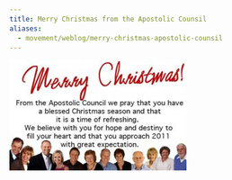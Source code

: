 ```yaml
---
title: Merry Christmas from the Apostolic Counsil
aliases:
  - movement/weblog/merry-christmas-apostolic-counsil
---
```


![merry christmas](/images/old/MerryChristmas.img_assist_custom-315x197.jpg)
